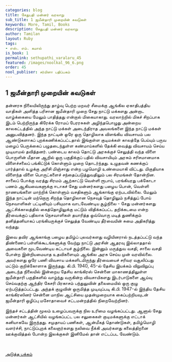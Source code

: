 ```yaml
---
categories: blog
title: சேதுபதி மன்னர் வரலாறு
sub_title: 1 ஜமீன்தாரி முறையின் சுவடுகள்
keywords: More, Tamil, Books
description: சேதுபதி மன்னர் வரலாறு
author: Tamilan
layout: Ruby
tags:
- எஸ். எம். கமால்
is_book: 1
permalink: sethupathi_varalaru_45
featured: /images/noolkal_96_6.png
order: 45
nool_publiser: சர்மிளா பதிப்பகம்
---
```



## 1 ஜமீன்தாரி முறையின் சுவடுகள்

தன்னரசு நிலையிலிருந்து தாழ்வு பெற்ற மறவர் சீமைக்கு ஆங்கில ஏகாதிபத்திய வாதிகள் அளித்த பரிசான ஜமீன்தாரி முறை சேது நாட்டு மக்களது அன்றாட வாழ்க்கையை மேலும் பாதித்தது என்றால் மிகையாகாது. வரலாற்றில் மிகச் சிறப்பாக இடம் பெற்றிருந்த கிரேக்க ரோமப் பேரரசுகள் அழிந்தபொழுது அன்றைய காலகட்டத்தில் அந்த நாட்டு மக்கள் அடைந்திராத அவலங்களை இந்த நாட்டு மக்கள் அனுபவித்தனர். இந்த நாட்டின் ஒரே ஒரு தொழிலாக விளங்கிய விவசாயம் பல ஆண்டுகளாகப் புறக்கணிக்கப்பட்டதால் இங்குள்ள குடிமக்கள் காலத்தே பெய்யும் பருவ மழைப் பெருக்கைப் பழுதடைந்துள்ள கண்மாய்களில் தேக்கி வைத்து விவசாயம் செய்ய முடியாமல் தவித்தனர். பண்டைய காலம் தொட்டு அரசுக்குச் செலுத்தி வந்த விளை பொருளின் மீதான ஆறில் ஒரு பகுதிக்குப் பதில் விவசாயியும் அரசும் சரிசமானமாக விளைச்சலைப் பங்கிட்டுக் கொள்ளும் முறை தொடர்ந்தது. உழுதவன் கணக்குப் பார்த்தால் உழக்கு அரிசி மிஞ்சாது என்ற பழமொழி உண்மையாகி விட்டது. மிகுதியாக விளைந்த விளை பொருட்களைச் சந்தைப்படுத்துவதிலும் பல சிரமங்கள் தோன்றின. சாலைப் போக்கு வரத்து சிரமம் ஆற்காட்டு வெள்ளி ரூபாய், பரங்கியரது பக்கோடா பணம் ஆகியவைகளுக்கு ஈடாகச் சேது மன்னர்களது பழைய பொன், வெள்ளி நாணயங்களை மாற்றிக் கொள்ளும் வசதிகளும் ஆங்காங்கு ஏற்படவில்லை. மேலும் இந்த நாட்டின் மற்றொரு சிறந்த தொழிலான நெசவுத் தொழிலும் நசித்துப் போய் நெசவாளிகள் பட்டினியும் பசியுமாக வாடவேண்டிய சூழ்நிலை - சேது மன்னர்களது ஆட்சிக்காலத்தில் கைத்தொழிலுக்கு மட்டும் விதிக்கப்பட்ட தறிக்கடமை என்ற தீர்வைக்குப் பதிலாக நெசவாளிகள் தயாரித்த ஒவ்வொரு மடித் துணிக்கும் தனித்தனியாகப் பரங்கியருக்குச் செலுத்த வேண்டிய தீர்வையின் சுமை அதிகரித்து வந்தது.

இவை தவிர ஆங்காங்கு பழைய தமிழ்ப் புலவர்களது வழியினரால் நடத்தப்பட்டு வந்த திண்ணைப் பள்ளிக்கூடங்களுக்கு வேற்று நாட்டு அரசின் ஆதரவு இல்லாததால் அவைகளை மூடவேண்டிய கட்டாயச் சூழ்நிலை. இன்னும் மருத்துவ வசதி, சாலை வசதி போன்ற இன்றியமையாத உதவிகளையும் ஆங்கில அரசு செய்ய முன் வரவில்லை. அவர்களது ஒரே பணி விவசாய மக்களிடமிருந்து தீர்வையைச் சரிவர வசூலிப்பது மட்டும் குறிக்கோளாக இருந்தது. கி.பி. 1940, 45-ல் தேசிய இயக்கம் விறுவிறுப்பு அடைந்த நிலையில் இன்றைய தேசிய காங்கிரஸ் சென்னை மாகாணத்திலுள்ள ஜமீன்தாரி பகுதிகளில் வாழ்ந்து வருகின்ற விவசாயிகளது இடர்பாடுகளை ஆய்வு செய்வதற்கு ஆந்திர கேசரி பிரகாசம் பந்துலுவின் தலைமையில் ஒரு குழு ஏற்படுத்தப்பட்டது. அந்தக் குழுவின் ஒருமித்த முடிவுப்படி கி.பி. 1947-ல் இந்திய தேசிய காங்கிரஸினர் சென்னை மாநில ஆட்சியை முதன்முறையாக கைப்பற்றியவுடன் ஜமீன்தாரி ஒழிப்பு மசோதாவைச் சட்டமன்றத்தில் நிறைவேற்றினர்.

இந்தச் சட்டத்தின் மூலம் உழைப்பவருக்கு நில உரிமை வழங்கப்பட்டது. ஆனால் சேது மன்னர்கள் ஆட்சியில் வழங்கப்பட்ட பல சலுகைகள் குடிமக்களுக்கு எட்டாக் கனியாகவே இருந்தது. சமுதாயப் பணிகள், ஆன்மீகத் தொண்டுகள், தமிழ்மொழி வளர்ச்சி, நாட்டுப்புறக் கலைஞர்களது நலிவை நீக்கி அவர்களது கலைத்திறனை ஊக்குவித்தல் போன்ற இலக்குகள் இனிமேல் தான் எட்டப்பட வேண்டும்.

﻿

[அடுத்த பக்கம்](sethupathi_varalaru_46)